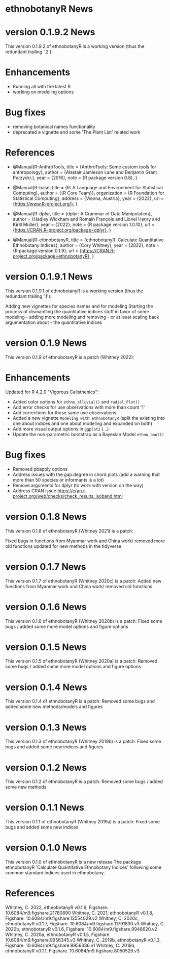 # ethnobotanyR News

# version 0.1.9.2 News

This version 0.1.9.2 of ethnobotanyR is a working version (thus the redundant trailing '.2'):

# Enhancements
- Running all with the latest R
- working on modeling options

# Bug fixes
- removing botanical names functionality 
- deprecated a vignette and some 'The Plant List' related work

# References
- @Manual{R-AnthroTools,
  title = {AnthroTools: Some custom tools for anthropology},
  author = {Alastair Jamieson Lane and Benjamin Grant Purzycki.},
  year = {2016},
  note = {R package version 0.8},
}

- @Manual{R-base,
  title = {R: A Language and Environment for Statistical Computing},
  author = {{R Core Team}},
  organization = {R Foundation for Statistical Computing},
  address = {Vienna, Austria},
  year = {2022},
  url = {https://www.R-project.org/},
}

- @Manual{R-dplyr,
  title = {dplyr: A Grammar of Data Manipulation},
  author = {Hadley Wickham and Romain François and Lionel Henry and Kirill Müller},
  year = {2022},
  note = {R package version 1.0.10},
  url = {https://CRAN.R-project.org/package=dplyr},
}

- @Manual{R-ethnobotanyR,
  title = {ethnobotanyR: Calculate Quantitative Ethnobotany Indices},
  author = {Cory Whitney},
  year = {2022},
  note = {R package version 0.1.9},
  url = {https://CRAN.R-project.org/package=ethnobotanyR},
}
      
# version 0.1.9.1 News

This version 0.1.9.1 of ethnobotanyR is a working version (thus the redundant trailing '.1'):

Adding new vignettes for species names and for modeling
Starting the process of dismantling the quantitative indices stuff in favor of some modeling - adding more modeling and removing - or at least scaling back argumentation about - the quantitative indices

# version 0.1.9 News

This version 0.1.9 of ethnobotanyR is a patch (Whitney 2022):

# Enhancements

Updated for R 4.2.0 "Vigorous Calisthenics":

- Added color options for `ethno_alluvial()` and `radial_Plot()` 
- Add error checks for use observations with more than count '1'
- Add corrections for those same use observations
- Added a new vignette `Modeling with ethnobotanyR` (split the existing into one about indices and one about modeling and expanded on both)
- Add more visual output options in `ggplot2` (...)
- Update the non-parametric bootstrap as a Bayesian Model `ethno_boot()`


# Bug fixes

- Removed pbapply options
- Address issues with the gap.degree in chord plots (add a warning that more than 50 species or informants is a lot)
- Remove arguments for dplyr (to work with version on the way)
- Address CRAN issue https://cran.r-project.org/web/checks/check_results_isoband.html

# version 0.1.8 News

This version 0.1.8 of ethnobotanyR (Whitney 2021) is a patch:

Fixed bugs in functions from Myanmar work and China work/ removed more old functions updated for new methods in the tidyverse

# version 0.1.7 News

This version 0.1.7 of ethnobotanyR (Whitney 2020c) is a patch:
Added new functions from Myanmar work and China work/ removed old functions

# version 0.1.6 News

This version 0.1.6 of ethnobotanyR (Whitney 2020b) is a patch:
Fixed some bugs / added some more model options and figure options

# version 0.1.5 News

This version 0.1.5 of ethnobotanyR (Whitney 2020a) is a patch:
Removed some bugs / added some more model options and figure options

# version 0.1.4 News

This version 0.1.4 of ethnobotanyR is a patch:
Removed some bugs and added some new methods/models and figures

# version 0.1.3 News

This version 0.1.3 of ethnobotanyR (Whitney 2019b)  is a patch:
Fixed some bugs and added some new indices and figures

# version 0.1.2 News

This version 0.1.2 of ethnobotanyR is a patch:
Removed some bugs / added some new methods

# version 0.1.1 News

This version 0.1.1 of ethnobotanyR (Whitney 2019a) is a patch:
Fixed some bugs and added some new indices

# version 0.1.0 News

This version 0.1.0 of ethnobotanyR is a new release
The package ethnobotanyR 'Calculate Quantitative Ethnobotany Indices' following some common standard indices used in ethnobotany. 

# References

Whitney, C. 2022, ethnobotanyR v0.1.9, Figshare. 10.6084/m9.figshare.21780890
Whitney, C. 2021, ethnobotanyR v0.1.8, Figshare. 10.6084/m9.figshare.13554029.v2
Whitney, C. 2020c, ethnobotanyR v0.1.7, Figshare. 10.6084/m9.figshare.11791830.v3
Whitney, C. 2020b, ethnobotanyR v0.1.6, Figshare. 10.6084/m9.figshare.9948620.v2
Whitney, C. 2020a, ethnobotanyR v0.1.5, Figshare. 10.6084/m9.figshare.9956345.v3
Whitney, C. 2019b, ethnobotanyR v0.1.3, Figshare. 10.6084/m9.figshare.9956336.v1
Whitney, C. 2019a, ethnobotanyR v0.1.1, Figshare. 10.6084/m9.figshare.8050529.v3
